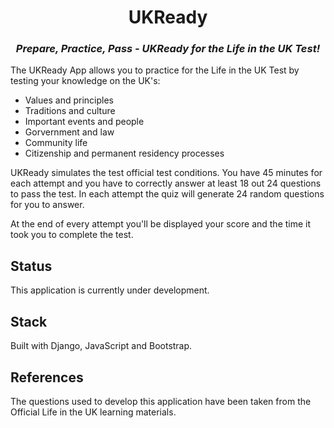 <h1 align="center">UKReady</h1>

<h3 align="center"><i>Prepare, Practice, Pass - UKReady for the Life in the UK Test!</i></h3>
 
  
<p>The UKReady App allows you to practice for the Life in the UK Test by testing your knowledge on the UK's:</p>
  <ul>
    <li> Values and principles </li>
    <li> Traditions and culture </li>
    <li> Important events and people </li>
    <li> Gorvernment and law </li>
    <li> Community life </li>
    <li> Citizenship and permanent residency processes </li>
  </ul>
  
<p>UKReady simulates the test official test conditions. You have 45 minutes for each attempt and you have to correctly
   answer at least 18 out 24 questions to pass the test. In each attempt the quiz will generate 24 random questions 
   for you to answer.<p>
     
<p>At the end of every attempt you'll be displayed your score and the time it took you to complete the test.</p>
  
<h2>Status</h2>
<p>This application is currently under development.</p>
  
<h2>Stack</h2>
<p>Built with Django, JavaScript and Bootstrap.</p>
  
<h2>References</h2>
<p>The questions used to develop this application have been taken from the Official Life in the UK learning materials.</p>
